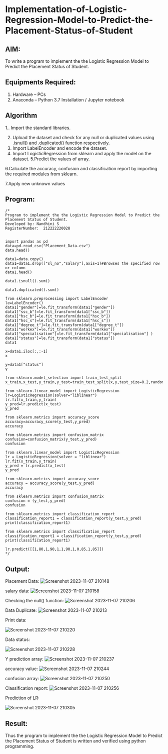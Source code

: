 # Implementation-of-Logistic-Regression-Model-to-Predict-the-Placement-Status-of-Student

## AIM:
To write a program to implement the the Logistic Regression Model to Predict the Placement Status of Student.

## Equipments Required:
1. Hardware – PCs
2. Anaconda – Python 3.7 Installation / Jupyter notebook

## Algorithm
1.. Import the standard libraries. 

2. Upload the dataset and check for any null or duplicated values using .isnull() and .duplicated()
function respectively.
3. Import LabelEncoder and encode the dataset.
4. Import LogisticRegression from sklearn and apply the model on the dataset.
5.Predict the values of array.

6.Calculate the accuracy, confusion and classification report by importing the required modules
from sklearn.

7.Apply new unknown values


## Program:
```
/*
Program to implement the the Logistic Regression Model to Predict the Placement Status of Student.
Developed by: Nandhini S
RegisterNumber:  212222220028


import pandas as pd
data=pd.read_csv("Placement_Data.csv")
data.head()

data1=data.copy()
data1=data1.drop(["sl_no","salary"],axis=1)#Browses the specified row or column
data1.head()

data1.isnull().sum()

data1.duplicated().sum()

from sklearn.preprocessing import LabelEncoder
le=LabelEncoder()
data1["gender"]=le.fit_transform(data1["gender"])
data1["ssc_b"]=le.fit_transform(data1["ssc_b"])
data1["hsc_b"]=le.fit_transform(data1["hsc_b"])
data1["hsc_s"]=le.fit_transform(data1["hsc_s"])
data1["degree_t"]=le.fit_transform(data1["degree_t"])
data1["workex"]=le.fit_transform(data1["workex"])
data1["specialisation"]=le.fit_transform(data1["specialisation"] )     
data1["status"]=le.fit_transform(data1["status"])       
data1 

x=data1.iloc[:,:-1]
x

y=data1["status"]
y

from sklearn.model_selection import train_test_split
x_train,x_test,y_train,y_test=train_test_split(x,y,test_size=0.2,random_state=0)

from sklearn.linear_model import LogisticRegression
lr=LogisticRegression(solver="liblinear")
lr.fit(x_train,y_train)
y_pred=lr.predict(x_test)
y_pred

from sklearn.metrics import accuracy_score
accuracy=accuracy_score(y_test,y_pred)
accuracy

from sklearn.metrics import confusion_matrix
confusion=confusion_matrix(y_test,y_pred)
confusion

from sklearn.linear_model import LogisticRegression
lr = LogisticRegression(solver = "liblinear") 
lr.fit(x_train,y_train)
y_pred = lr.predict(x_test)
y_pred

from sklearn.metrics import accuracy_score
accuracy = accuracy_score(y_test,y_pred)
accuracy

from sklearn.metrics import confusion_matrix
confusion = (y_test,y_pred)
confusion 

from sklearn.metrics import classification_report
classification_report1 = classification_report(y_test,y_pred)
print(classification_report1)

from sklearn.metrics import classification_report
classification_report1 = classification_report(y_test,y_pred)
print(classification_report1)

lr.predict([[1,80,1,90,1,1,90,1,0,85,1,85]])
*/
```

## Output:

Placement Data:
![Screenshot 2023-11-07 210148](https://github.com/nandhu6523/Implementation-of-Logistic-Regression-Model-to-Predict-the-Placement-Status-of-Student/assets/123856724/0343d9df-33e2-4ec2-ae38-f2bf4d95ddaf)

salary data:
![Screenshot 2023-11-07 210158](https://github.com/nandhu6523/Implementation-of-Logistic-Regression-Model-to-Predict-the-Placement-Status-of-Student/assets/123856724/0117f208-f8d0-452e-97f1-03b2600397b0)

Checking the null() function:
![Screenshot 2023-11-07 210206](https://github.com/nandhu6523/Implementation-of-Logistic-Regression-Model-to-Predict-the-Placement-Status-of-Student/assets/123856724/6cfd9f72-e337-4e4e-9327-6d0fd00f2eda)

Data Duplicate:
![Screenshot 2023-11-07 210213](https://github.com/nandhu6523/Implementation-of-Logistic-Regression-Model-to-Predict-the-Placement-Status-of-Student/assets/123856724/1b279bb0-28a1-4ef7-a4f1-db31a509e77e)

Print data:

![Screenshot 2023-11-07 210220](https://github.com/nandhu6523/Implementation-of-Logistic-Regression-Model-to-Predict-the-Placement-Status-of-Student/assets/123856724/c943d4a5-3d07-47ef-9e37-9ee37560ec96)

Data status:

![Screenshot 2023-11-07 210228](https://github.com/nandhu6523/Implementation-of-Logistic-Regression-Model-to-Predict-the-Placement-Status-of-Student/assets/123856724/fdcbdd3e-a77b-4232-89ca-f8c1b3e10d78)

Y prediction array:
![Screenshot 2023-11-07 210237](https://github.com/nandhu6523/Implementation-of-Logistic-Regression-Model-to-Predict-the-Placement-Status-of-Student/assets/123856724/ff9626ea-a525-4f03-bdaa-bbba6d0a58e9)

accuracy value:
![Screenshot 2023-11-07 210244](https://github.com/nandhu6523/Implementation-of-Logistic-Regression-Model-to-Predict-the-Placement-Status-of-Student/assets/123856724/7e85cae4-3319-417f-a9e4-aa73f90fd0a2)

confusion array:
![Screenshot 2023-11-07 210250](https://github.com/nandhu6523/Implementation-of-Logistic-Regression-Model-to-Predict-the-Placement-Status-of-Student/assets/123856724/482a0381-f5b9-4d0d-8269-c538c10cc757)

Classification report:
![Screenshot 2023-11-07 210256](https://github.com/nandhu6523/Implementation-of-Logistic-Regression-Model-to-Predict-the-Placement-Status-of-Student/assets/123856724/5f1f9016-21d6-4176-9956-8ef8bc27b1ce)

Prediction of LR:

![Screenshot 2023-11-07 210305](https://github.com/nandhu6523/Implementation-of-Logistic-Regression-Model-to-Predict-the-Placement-Status-of-Student/assets/123856724/011493e2-c0c7-4787-ad42-4016707b96e8)

 ## Result:
Thus the program to implement the the Logistic Regression Model to Predict the Placement Status of Student is written and verified using python programming.
